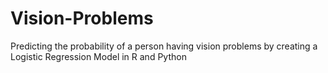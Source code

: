 # Vision-Problems
Predicting the probability of a person having vision problems by creating a Logistic Regression Model in R and Python
